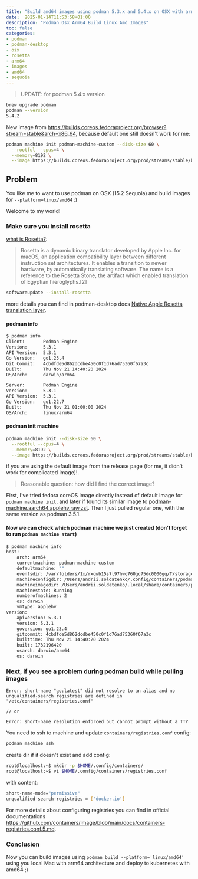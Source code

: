 ```yaml
---
title: "Build amd64 images using podman 5.3.x and 5.4.x on OSX with arm64"
date:  2025-01-14T11:53:58+01:00
description: "Podman Osx Arm64 Build Linux Amd Images"
toc: false
categories:
- podman
- podman-desktop
- osx
- rosetta
- arm64
- images
- amd64
- sequoia
---
```


> UPDATE: for podman 5.4.x version

```bash
brew upgrade podman
podman --version
5.4.2
```

New image from https://builds.coreos.fedoraproject.org/browser?stream=stable&arch=x86_64, because default one still
doesn't work for me:

```bash
podman machine init podman-machine-custom --disk-size 60 \
  --rootful --cpus=4 \
  --memory=8192 \
  --image https://builds.coreos.fedoraproject.org/prod/streams/stable/builds/42.20250410.3.2/aarch64/fedora-coreos-42.20250410.3.2-applehv.aarch64.raw.gz
```


## Problem

You like me to want to use podman on OSX (15.2 Sequoia) and build images for `--platform=linux/amd64` :)

Welcome to my world!

### Make sure you install rosetta

[what is Rosetta?](https://en.wikipedia.org/wiki/Rosetta_(software)):
>Rosetta is a dynamic binary translator developed by Apple Inc. for macOS, an application compatibility layer between different instruction set architectures. It enables a transition to newer hardware, by automatically translating software. The name is a reference to the Rosetta Stone, the artifact which enabled translation of Egyptian hieroglyphs.[2]

```bash
softwareupdate --install-rosetta
```

more details you can find in podman-desktop docs [Native Apple Rosetta translation layer](https://podman-desktop.io/docs/podman/rosetta).

#### podman info

```bash
$ podman info
Client:       Podman Engine
Version:      5.3.1
API Version:  5.3.1
Go Version:   go1.23.4
Git Commit:   4cbdfde5d862dcdbe450c0f1d76ad75360f67a3c
Built:        Thu Nov 21 14:40:20 2024
OS/Arch:      darwin/arm64

Server:       Podman Engine
Version:      5.3.1
API Version:  5.3.1
Go Version:   go1.22.7
Built:        Thu Nov 21 01:00:00 2024
OS/Arch:      linux/arm64
```

#### podman init machine

```bash
podman machine init --disk-size 60 \
  --rootful --cpus=4 \
  --memory=8192 \
  --image https://builds.coreos.fedoraproject.org/prod/streams/stable/builds/40.20241019.3.0/aarch64/fedora-coreos-40.20241019.3.0-applehv.aarch64.raw.gz
```

if you are using the default image from the release page (for me, it didn't work for complicated image)!.

> Reasonable question: how did I find the correct image?

First, I've tried fedora coreOS image directly instead of default image for `podman machine init`, and later
if found its similar image to [podman-machine.aarch64.applehv.raw.zst](https://github.com/containers/podman/releases/download/v5.3.1/podman-machine.aarch64.applehv.raw.zst).
Then I just pulled regular one, with the same version as podman 3.5.1.

#### Now we can check which podman machine we just created (don't forget to run `podman machine start`)

```bash
$ podman machine info
host:
    arch: arm64
    currentmachine: podman-machine-custom
    defaultmachine: ""
    eventsdir: /var/folders/1x/rxqwb15s7l97hwq760gc75dc0000gq/T/storage-run-503/podman
    machineconfigdir: /Users/andrii.soldatenko/.config/containers/podman/machine/applehv
    machineimagedir: /Users/andrii.soldatenko/.local/share/containers/podman/machine/applehv
    machinestate: Running
    numberofmachines: 2
    os: darwin
    vmtype: applehv
version:
    apiversion: 5.3.1
    version: 5.3.1
    goversion: go1.23.4
    gitcommit: 4cbdfde5d862dcdbe450c0f1d76ad75360f67a3c
    builttime: Thu Nov 21 14:40:20 2024
    built: 1732196420
    osarch: darwin/arm64
    os: darwin
```

### Next, if you see a problem during podman build while pulling images

```text
Error: short-name "go:latest" did not resolve to an alias and no unqualified-search registries are defined in "/etc/containers/registries.conf"

// or

Error: short-name resolution enforced but cannot prompt without a TTY
```

You need to ssh to machine and update `containers/registries.conf` config:

```bash
podman machine ssh
```

create dir if it doesn't exist and add config:

```bash
root@localhost:~$ mkdir -p $HOME/.config/containers/
root@localhost:~$ vi $HOME/.config/containers/registries.conf
```

with content:

```bash
short-name-mode="permissive"
unqualified-search-registries = ['docker.io']
```

For more details about configuring registries you can find in official documentations https://github.com/containers/image/blob/main/docs/containers-registries.conf.5.md.

### Conclusion

Now you can build images using `podman build --platform='linux/amd64'` using you local
Mac with arm64 architecture and deploy to kubernetes with amd64 ;)
